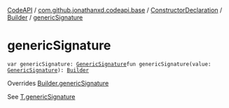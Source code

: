 [CodeAPI](../../../index.md) / [com.github.jonathanxd.codeapi.base](../../index.md) / [ConstructorDeclaration](../index.md) / [Builder](index.md) / [genericSignature](.)

# genericSignature

`var genericSignature: `[`GenericSignature`](../../../com.github.jonathanxd.codeapi.generic/-generic-signature/index.md)`fun genericSignature(value: `[`GenericSignature`](../../../com.github.jonathanxd.codeapi.generic/-generic-signature/index.md)`): `[`Builder`](index.md)

Overrides [Builder.genericSignature](../../-generic-signature-holder/-builder/generic-signature.md)

See [T.genericSignature](#)

